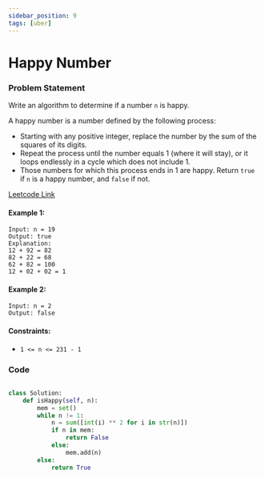 ```yaml
---
sidebar_position: 9
tags: [uber]
---
```


# Happy Number

### Problem Statement

Write an algorithm to determine if a number `n` is happy.

A happy number is a number defined by the following process:

- Starting with any positive integer, replace the number by the sum of the squares of its digits.
- Repeat the process until the number equals 1 (where it will stay), or it loops endlessly in a cycle which does not include 1.
- Those numbers for which this process ends in 1 are happy.
  Return `true` if `n` is a happy number, and `false` if not.

[Leetcode Link](https://leetcode.com/problems/happy-number/)

#### Example 1:

```
Input: n = 19
Output: true
Explanation:
12 + 92 = 82
82 + 22 = 68
62 + 82 = 100
12 + 02 + 02 = 1
```

#### Example 2:

```
Input: n = 2
Output: false
```

#### Constraints:

- `1 <= n <= 231 - 1`

### Code

```python title="Python Code"

class Solution:
    def isHappy(self, n):
        mem = set()
        while n != 1:
            n = sum([int(i) ** 2 for i in str(n)])
            if n in mem:
                return False
            else:
                mem.add(n)
        else:
            return True
```
